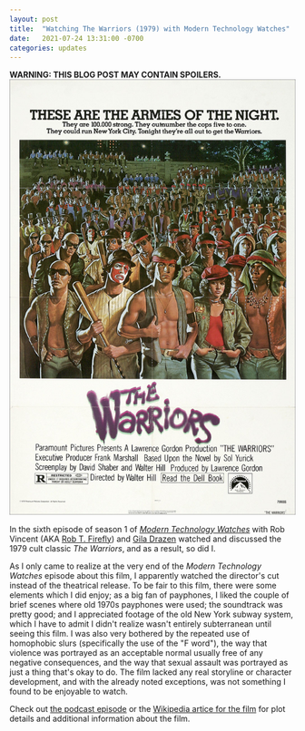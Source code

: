 ```yaml
---
layout: post
title:  "Watching The Warriors (1979) with Modern Technology Watches"
date:   2021-07-24 13:31:00 -0700
categories: updates
---
```

**WARNING: THIS BLOG POST MAY CONTAIN SPOILERS.**
![Film Poster for The Warriors (1979)](/img/TheWarriors.jpg)

In the sixth episode of season 1 of *[Modern Technology Watches](https://modern.technology/)* with Rob Vincent (AKA [Rob T. Firefly](https://twitter.com/rob_t_firefly)) and [Gila Drazen](https://twitter.com/gilahava704) watched and discussed the 1979 cult classic *The Warriors*, and as a result, so did I. 

As I only came to realize at the very end of the *Modern Technology Watches* episode about this film, I apparently watched the director's cut instead of the theatrical release. To be fair to this film, there were some elements which I did enjoy; as a big fan of payphones, I liked the couple of brief scenes where old 1970s payphones were used; the soundtrack was pretty good; and I appreciated footage of the old New York subway system, which I have to admit I didn't realize wasn't entirely subterranean until seeing this film. I was also very bothered by the repeated use of homophobic slurs (specifically the use of the "F word"), the way that violence was portrayed as an acceptable normal usually free of any negative consequences, and the way that sexual assault was portrayed as just a thing that's okay to do. The film lacked any real storyline or character development, and with the already noted exceptions, was not something I found to be enjoyable to watch.

Check out [the podcast episode](https://modern.technology/2019/09/24/modern-technology-watches-episode-106-the-warriors-1979/) or the [Wikipedia artice for the film](https://en.wikipedia.org/wiki/The_Warriors_(film)) for plot details and additional information about the film.
